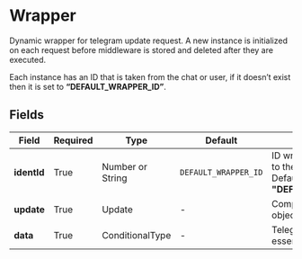 # Wrapper

Dynamic wrapper for telegram update request. A new instance is initialized on each request before middleware is stored and deleted after they are executed.

Each instance has an ID that is taken from the chat or user, if it doesn’t exist then it is set to **“DEFAULT_WRAPPER_ID”**.

## Fields

| Field        | Required | Type             | Default              | Description                                                                                           |
|--------------|----------|------------------|----------------------|-------------------------------------------------------------------------------------------------------|
| **identId**  | True     | Number or String | `DEFAULT_WRAPPER_ID` | ID wrappers linked either to the chat or to the user. Default **"DEFAULT_WRAPPER_ID"**.               |
| **update**   | True     | Update           | -                    | Complete telegram update object.                                                                      |
| **data**     | True     | ConditionalType  | -                    | Telegram update data essence object.                                                                  |

